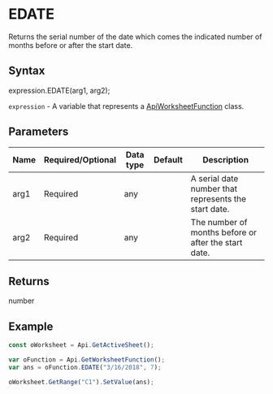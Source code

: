 # EDATE

Returns the serial number of the date which comes the indicated number of months before or after the start date.

## Syntax

expression.EDATE(arg1, arg2);

`expression` - A variable that represents a [ApiWorksheetFunction](../ApiWorksheetFunction.md) class.

## Parameters

| **Name** | **Required/Optional** | **Data type** | **Default** | **Description** |
| ------------- | ------------- | ------------- | ------------- | ------------- |
| arg1 | Required | any |  | A serial date number that represents the start date. |
| arg2 | Required | any |  | The number of months before or after the start date. |

## Returns

number

## Example



```javascript
const oWorksheet = Api.GetActiveSheet();

var oFunction = Api.GetWorksheetFunction();
var ans = oFunction.EDATE("3/16/2018", 7); 

oWorksheet.GetRange("C1").SetValue(ans);

```
